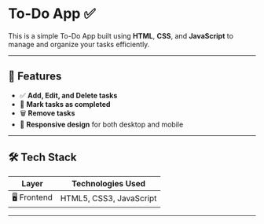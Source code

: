 # To-Do App ✅

This is a simple To-Do App built using **HTML**, **CSS**, and **JavaScript** to manage and organize your tasks efficiently.

---

## 🚀 Features

- ✅ **Add, Edit, and Delete tasks**
- 🔄 **Mark tasks as completed**
- 🗑️ **Remove tasks**
- 📱 **Responsive design** for both desktop and mobile

---

## 🛠️ Tech Stack

| Layer         | Technologies Used         |
|---------------|---------------------------|
| 🖥️ Frontend   | HTML5, CSS3, JavaScript    |

---

